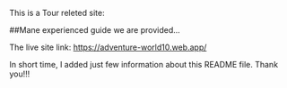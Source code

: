 This is a Tour releted site:

##Mane experienced guide we are provided...


The live site link: https://adventure-world10.web.app/

In short time, I added just few information about this README file. Thank you!!!